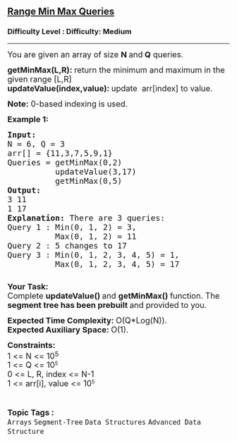 <h2><a href="https://www.geeksforgeeks.org/problems/range-min-max-queries4557/1?page=2&difficulty=Medium&status=unsolved,attempted&sortBy=accuracy">Range Min Max Queries</a></h2><h3>Difficulty Level : Difficulty: Medium</h3><hr><div class="problems_problem_content__Xm_eO"><p><span style="font-size: 18px;">You are given an array&nbsp;of size <strong>N&nbsp;</strong>and<strong>&nbsp;Q</strong>&nbsp;queries. </span></p>
<p><span style="font-size: 18px;"><strong>getMinMax(L,R): </strong>return the minimum and maximum in the given range [L,R]<br><strong>updateValue(index,value): </strong>update &nbsp;arr[index] to value.</span></p>
<p><span style="font-size: 18px;"><strong>Note:</strong> 0-based indexing is used.</span></p>
<p><strong><span style="font-size: 18px;">Example 1:</span></strong></p>
<pre><strong><span style="font-size: 18px;">Input:
</span></strong><span style="font-size: 18px;">N = 6, Q = 3
arr[] = {11,3,7,5,9,1}
Queries = getMinMax(0,2)
&nbsp;         updateValue(3,17)
&nbsp;         getMinMax(0,5)
<strong>Output:
</strong>3 11
1 17<strong>
Explanation: </strong>There are 3 queries:&nbsp;
Query 1 : Min(0, 1, 2) = 3,
&nbsp;         Max(0, 1, 2) = 11
Query 2&nbsp;: 5&nbsp;changes to 17
Query 3&nbsp;: Min(0, 1, 2, 3, 4, 5) = 1,
&nbsp;         Max(0, 1, 2, 3, 4, 5) = 17
</span>
</pre>
<p><span style="font-size: 18px;"><strong>Your Task:</strong><br>Complete <strong>updateValue()&nbsp;</strong>and <strong>getMinMax()&nbsp;</strong>function. The <strong>segment tree has been prebuilt </strong>and provided to you.</span></p>
<p><span style="font-size: 18px;"><strong>Expected Time Complexity:&nbsp;</strong>O(Q*Log(N)).<br><strong>Expected Auxiliary Space:&nbsp;</strong>O(1).</span></p>
<p><span style="font-size: 18px;"><strong>Constraints:</strong><br>1 &lt;= N &lt;= 10</span><sup><span style="font-size: 15px;">5</span></sup><br><span style="font-size: 18px;">1 &lt;= Q &lt;= 10</span><sup>5</sup><br><span style="font-size: 18px;">0 &lt;= L, R, index &lt;= N-1</span><br><span style="font-size: 18px;">1 &lt;= arr[i], value&nbsp;&lt;= 10</span><sup>5</sup></p></div><br><p><span style=font-size:18px><strong>Topic Tags : </strong><br><code>Arrays</code>&nbsp;<code>Segment-Tree</code>&nbsp;<code>Data Structures</code>&nbsp;<code>Advanced Data Structure</code>&nbsp;